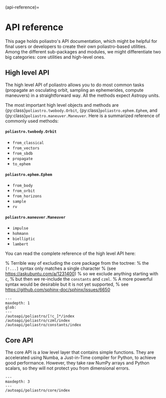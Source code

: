 (api-reference)=

# API reference

This page holds poliastro's API documentation, which might be helpful for final
users or developers to create their own poliastro-based utilities. Among the
different sub-packages and modules, we might differentiate two big categories:
core utilities and high-level ones.

## High level API

The high level API of poliastro allows you to do most common tasks
(propagate an osculating orbit, sampling an ephemerides, compute maneuvers)
in a straightforward way. All the methods expect Astropy units.

The most important high level objects and methods are
{py:class}`poliastro.twobody.Orbit`, {py:class}`poliastro.ephem.Ephem`, and
{py:class}`poliastro.maneuver.Maneuver`.
Here is a summarized reference of commonly used methods:

#### `poliastro.twobody.Orbit`

- `from_classical`
- `from_vectors`
- `from_sbdb`
- `propagate`
- `to_ephem`

#### `poliastro.ephem.Ephem`

- `from_body`
- `from_orbit`
- `from_horizons`
- `sample`
- `rv`

#### `poliastro.maneuver.Maneuver`

- `impulse`
- `hohmann`
- `bielliptic`
- `lambert`

You can read the complete reference of the high level API here:

% Terrible way of excluding the core package from the toctree:
% the `[!...]` syntax only matches a single character
% (see https://askubuntu.com/a/1231400)
% so we exclude anything starting with `c`,
% but then we re-include the `constants` and `czml`.
% A more powerful syntax would be desirable but it is not yet supported,
% see https://github.com/sphinx-doc/sphinx/issues/6650

```{toctree}
---
maxdepth: 1
glob:
---
/autoapi/poliastro/[!c_]*/index
/autoapi/poliastro/czml/index
/autoapi/poliastro/constants/index
```

## Core API

The core API is a low level layer that contains simple functions.
They are accelerated using Numba, a Just-in-Time compiler for Python,
to achieve good performance. However, they take raw NumPy arrays and Python scalars,
so they will not protect you from dimensional errors.

```{toctree}
---
maxdepth: 3
---
/autoapi/poliastro/core/index
```

